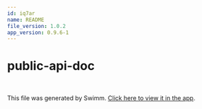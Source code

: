 ```yaml
---
id: iq7ar
name: README
file_version: 1.0.2
app_version: 0.9.6-1
---
```


# public-api-doc

<br/>

This file was generated by Swimm. [Click here to view it in the app](https://app.swimm.io/repos/Z2l0aHViJTNBJTNBU2FtcGxlY29kZSUzQSUzQU1pbmlzdGVyMjQwNQ==/docs/iq7ar).